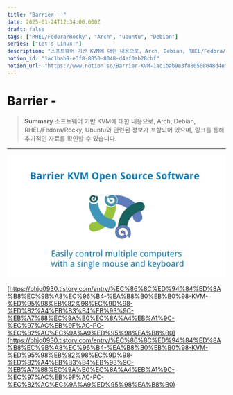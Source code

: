 ```yaml
---
title: "Barrier - "
date: 2025-01-24T12:34:00.000Z
draft: false
tags: ["RHEL/Fedora/Rocky", "Arch", "ubuntu", "Debian"]
series: ["Let's Linux!"]
description: "소프트웨어 기반 KVM에 대한 내용으로, Arch, Debian, RHEL/Fedora/Rocky, Ubuntu와 관련된 정보가 포함되어 있으며, 링크를 통해 추가적인 자료를 확인할 수 있습니다."
notion_id: "1ac1bab9-e3f8-8050-8048-d4ef0ab28cbf"
notion_url: "https://www.notion.so/Barrier-KVM-1ac1bab9e3f880508048d4ef0ab28cbf"
---
```


# Barrier - 

> **Summary**
> 소프트웨어 기반 KVM에 대한 내용으로, Arch, Debian, RHEL/Fedora/Rocky, Ubuntu와 관련된 정보가 포함되어 있으며, 링크를 통해 추가적인 자료를 확인할 수 있습니다.

---

![Image](image_9af0dbefd67a.png)

[https://bhjo0930.tistory.com/entry/%EC%86%8C%ED%94%84%ED%8A%B8%EC%9B%A8%EC%96%B4-%EA%B8%B0%EB%B0%98-KVM-%ED%95%98%EB%82%98%EC%9D%98-%ED%82%A4%EB%B3%B4%EB%93%9C-%EB%A7%88%EC%9A%B0%EC%8A%A4%EB%A1%9C-%EC%97%AC%EB%9F%AC-PC-%EC%82%AC%EC%9A%A9%ED%95%98%EA%B8%B0](https://bhjo0930.tistory.com/entry/%EC%86%8C%ED%94%84%ED%8A%B8%EC%9B%A8%EC%96%B4-%EA%B8%B0%EB%B0%98-KVM-%ED%95%98%EB%82%98%EC%9D%98-%ED%82%A4%EB%B3%B4%EB%93%9C-%EB%A7%88%EC%9A%B0%EC%8A%A4%EB%A1%9C-%EC%97%AC%EB%9F%AC-PC-%EC%82%AC%EC%9A%A9%ED%95%98%EA%B8%B0)

